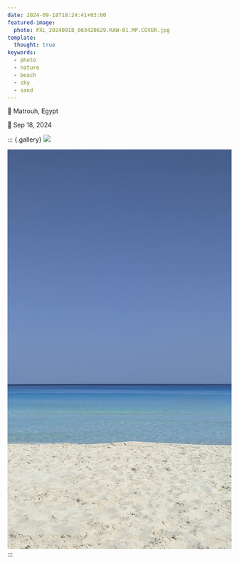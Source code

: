 ```yaml
---
date: 2024-09-18T18:24:41+03:00
featured-image:
  photo: PXL_20240918_063420629.RAW-01.MP.COVER.jpg
template:
  thought: true
keywords:
  - photo
  - nature
  - beach
  - sky
  - sand
---
```



📌 Matrouh, Egypt

📅 Sep 18, 2024

::: {.gallery}
![](PXL_20240918_063420629.RAW-01.MP.COVER.jpg "")

![](PXL_20240918_081544816.RAW-01.MP.COVER~3.jpg "")
::: 
